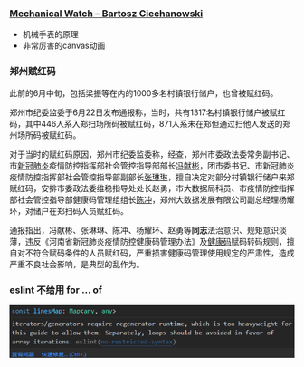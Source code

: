 ### [Mechanical Watch – Bartosz Ciechanowski](https://ciechanow.ski/mechanical-watch/)

- 机械手表的原理
- 非常厉害的canvas动画



### 郑州赋红码

此前的6月中旬，包括梁振等在内的1000多名村镇银行储户，也曾被赋红码。

郑州市纪委监委于6月22日发布通报称，当时，共有1317名村镇银行储户被赋红码，其中446人系入郑扫场所码被赋红码，871人系未在郑但通过扫他人发送的郑州场所码被赋红码。

对于当时的赋红码原因，郑州市纪委监委称，经查，郑州市委政法委常务副书记、市[新冠肺炎](https://www.zhihu.com/search?q=新冠肺炎&search_source=Entity&hybrid_search_source=Entity&hybrid_search_extra={"sourceType"%3A"answer"%2C"sourceId"%3A2563766777})疫情防控指挥部社会管控指导部部长[冯献彬](https://www.zhihu.com/search?q=冯献彬&search_source=Entity&hybrid_search_source=Entity&hybrid_search_extra={"sourceType"%3A"answer"%2C"sourceId"%3A2563766777})，团市委书记、市新冠肺炎疫情防控指挥部社会管控指导部副部长[张琳琳](https://www.zhihu.com/search?q=张琳琳&search_source=Entity&hybrid_search_source=Entity&hybrid_search_extra={"sourceType"%3A"answer"%2C"sourceId"%3A2563766777})，擅自决定对部分村镇银行储户来郑赋红码，安排市委政法委维稳指导处处长赵勇，市大数据局科员、市疫情防控指挥部社会管控指导部健康码管理组组长[陈冲](https://www.zhihu.com/search?q=陈冲&search_source=Entity&hybrid_search_source=Entity&hybrid_search_extra={"sourceType"%3A"answer"%2C"sourceId"%3A2563766777})，郑州大数据发展有限公司副总经理杨耀环，对储户在郑扫码人员赋红码。

通报指出，冯献彬、张琳琳、陈冲、杨耀环、赵勇等**同志**法治意识、规矩意识淡薄，违反《河南省新冠肺炎疫情防控健康码管理办法》及[健康码](https://www.zhihu.com/search?q=健康码&search_source=Entity&hybrid_search_source=Entity&hybrid_search_extra={"sourceType"%3A"answer"%2C"sourceId"%3A2563766777})赋码转码规则，擅自对不符合赋码条件的人员赋红码，严重损害健康码管理使用规定的严肃性，造成严重不良社会影响，是典型的乱作为。



### eslint 不给用 for ... of

![image-20220708160817871](./imgs/image-20220708160817871.png)
